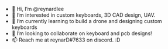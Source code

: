 - 👋 Hi, I’m @reynardlee
- 👀 I’m interested in custom keyboards, 3D CAD design, UAV.
- 🌱 I’m currently learning to build a drone and designing custom keyboards
- 💞️ I’m looking to collaborate on keyboard and pcb designs!
- 📫 Reach me at reynarD#7633 on discord. :D

<!---
reynardlee/reynardlee is a ✨ special ✨ repository because its `README.md` (this file) appears on your GitHub profile.
You can click the Preview link to take a look at your changes.
--->

